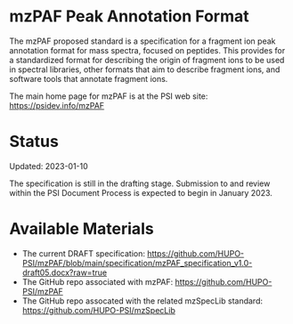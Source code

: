 # mzPAF Peak Annotation Format

The mzPAF proposed standard is a specification for a fragment ion peak annotation format for mass spectra, focused on peptides. This provides for a standardized format for describing the origin of fragment ions to be used in spectral libraries, other formats that aim to describe fragment ions, and software tools that annotate fragment ions.

The main home page for mzPAF is at the PSI web site: https://psidev.info/mzPAF

# Status

Updated: 2023-01-10

The specification is still in the drafting stage. Submission to and review within the PSI Document Process is expected to begin in January 2023.

# Available Materials
- The current DRAFT specification: https://github.com/HUPO-PSI/mzPAF/blob/main/specification/mzPAF_specification_v1.0-draft05.docx?raw=true
- The GitHub repo associated with mzPAF: https://github.com/HUPO-PSI/mzPAF
- The GitHub repo assocated with the related mzSpecLib standard: https://github.com/HUPO-PSI/mzSpecLib

